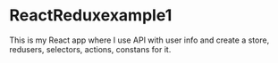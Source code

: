 # ReactReduxexample1
This is my React app where I use API with user info and create a store, redusers, selectors, actions, constans for it.
